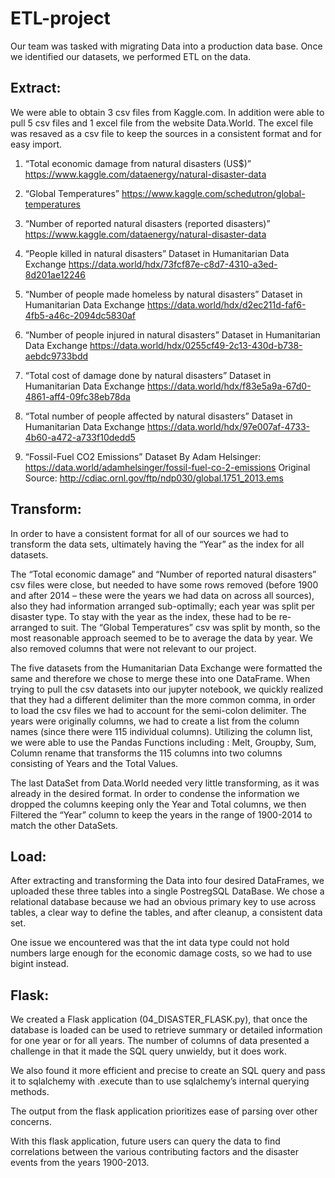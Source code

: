 # ETL-project

Our team was tasked with migrating Data into a production data base. Once we identified our datasets, we performed ETL on the data. 

## Extract:

We were able to obtain 3 csv files from Kaggle.com. In addition were able to pull 5 csv files and 1 excel file from the website Data.World. The excel file was resaved as a csv file to keep the sources in a consistent format and for easy import.  

1.	“Total economic damage from natural disasters (US$)”
https://www.kaggle.com/dataenergy/natural-disaster-data

2.	“Global Temperatures”
https://www.kaggle.com/schedutron/global-temperatures

3.	“Number of reported natural disasters (reported disasters)”
https://www.kaggle.com/dataenergy/natural-disaster-data

4.	“People killed in natural disasters”
Dataset in Humanitarian Data Exchange
https://data.world/hdx/73fcf87e-c8d7-4310-a3ed-8d201ae12246

5.	“Number of people made homeless by natural disasters”
Dataset in Humanitarian Data Exchange
https://data.world/hdx/d2ec211d-faf6-4fb5-a46c-2094dc5830af

6.	“Number of people injured in natural disasters”
Dataset in Humanitarian Data Exchange
https://data.world/hdx/0255cf49-2c13-430d-b738-aebdc9733bdd

7.	“Total cost of damage done by natural disasters”
Dataset in Humanitarian Data Exchange
https://data.world/hdx/f83e5a9a-67d0-4861-aff4-09fc38eb78da

8.	“Total number of people affected by natural disasters”
Dataset in Humanitarian Data Exchange
https://data.world/hdx/97e007af-4733-4b60-a472-a733f10dedd5

9.	“Fossil-Fuel CO2 Emissions” 
Dataset By Adam Helsinger: 
https://data.world/adamhelsinger/fossil-fuel-co-2-emissions
Original Source: 
http://cdiac.ornl.gov/ftp/ndp030/global.1751_2013.ems

## Transform:

In order to have a consistent format for all of our sources we had to transform the data sets, ultimately having the “Year” as the index for all datasets. 

The “Total economic damage” and “Number of reported natural disasters” csv files were close, but needed to have some rows removed (before 1900 and after 2014 – these were the years we had data on across all sources), also they had information arranged sub-optimally; each year was split per disaster type.  To stay with the year as the index, these had to be re-arranged to suit.
The “Global Temperatures” csv was split by month, so the most reasonable approach seemed to be to average the data by year.  We also removed columns that were not relevant to our project.

The five datasets from the Humanitarian Data Exchange were formatted the same and therefore we chose to merge these into one DataFrame. When trying to pull the csv datasets into our jupyter notebook, we quickly realized that they had a different delimiter than the more common comma, in order to load the csv files we had to account for the semi-colon delimiter. The years were originally columns, we had to create a list from the column names (since there were 115 individual columns). Utilizing the column list, we were able to use the Pandas Functions including : Melt, Groupby, Sum, Column rename  that transforms the 115 columns into two columns consisting of Years and the Total Values. 

The last DataSet from Data.World needed very little transforming, as it was already in the desired format. In order to condense the information we dropped the columns keeping only the Year and Total columns, we then Filtered the “Year” column to keep the years in the range of 1900-2014 to match the other DataSets. 

## Load: 

After extracting and transforming the Data into four desired DataFrames, we uploaded these three tables into a single PostregSQL DataBase. We chose a relational database because we had an obvious primary key to use across tables, a clear way to define the tables, and after cleanup, a consistent data set.  

One issue we encountered was that the int data type could not hold numbers large enough for the economic damage costs, so we had to use bigint instead.

## Flask:

We created a Flask application (04_DISASTER_FLASK.py), that once the database is loaded can be used to retrieve summary or detailed information for one year or for all years.  The number of columns of data presented a challenge in that it made the SQL query unwieldy, but it does work.

We also found it more efficient and precise to create an SQL query and pass it to sqlalchemy with .execute than to use sqlalchemy’s internal querying methods.

The output from the flask application prioritizes ease of parsing over other concerns. 

With this flask application, future users can query the data to find correlations between the various contributing factors and the disaster events from the years 1900-2013.




